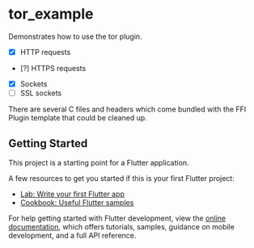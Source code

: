 # tor_example

Demonstrates how to use the tor plugin.

 - [x] HTTP requests
 - [?] HTTPS requests
 - [x] Sockets
 - [ ] SSL sockets

There are several C files and headers which come bundled with the FFI Plugin template that could be cleaned up.

## Getting Started

This project is a starting point for a Flutter application.

A few resources to get you started if this is your first Flutter project:

- [Lab: Write your first Flutter app](https://docs.flutter.dev/get-started/codelab)
- [Cookbook: Useful Flutter samples](https://docs.flutter.dev/cookbook)

For help getting started with Flutter development, view the
[online documentation](https://docs.flutter.dev/), which offers tutorials,
samples, guidance on mobile development, and a full API reference.
